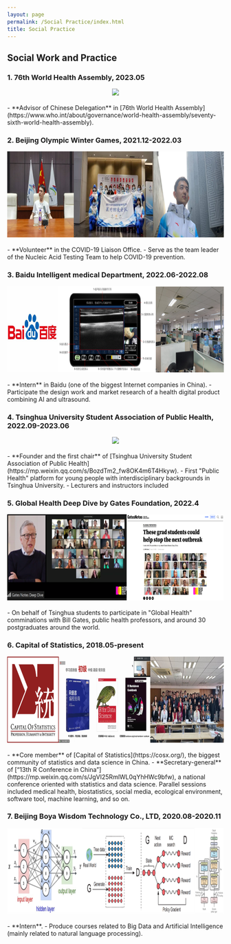 ```yaml
---
layout: page
permalink: /Social Practice/index.html
title: Social Practice
---
```


## Social Work and Practice
 
### 1. 76th World Health Assembly, 2023.05

<div align=center>
<img src="/images/WHA.PNG"  height="200">
</div>
<br>
- **Advisor of Chinese Delegation** in [76th World Health Assembly](https://www.who.int/about/governance/world-health-assembly/seventy-sixth-world-health-assembly). 

### 2. Beijing Olympic Winter Games, 2021.12-2022.03

<div align=center>
<img src="/images/winter.png"  height="200">
</div>
<br>
- **Volunteer** in the COVID-19 Liaison Office.
- Serve as the team leader of the Nucleic Acid Testing Team to help COVID-19 prevention.

### 3. Baidu Intelligent medical Department, 2022.06-2022.08

<div align=center>
<img src="/images/baidu.png"  height="200">
</div>
<br>
- **Intern** in Baidu (one of the biggest Internet companies in China).
- Participate the design work and market research of a health digital product combining AI and ultrasound.

### 4. Tsinghua University Student Association of Public Health, 2022.09-2023.06

<div align=center>
<img src="/images/association_final.png"  height="200">
</div>
<br>
- **Founder and the first chair** of [Tsinghua University Student Association of Public Health](https://mp.weixin.qq.com/s/BozdTm2_fw8OK4m6T4Hkyw).
- First "Public Health" platform for young people with interdisciplinary backgrounds in Tsinghua University.
- Lecturers and instructors included 

### 5. Global Health Deep Dive by Gates Foundation, 2022.4

<div align=center>
<img src="/images/Gates.png"  height="200">
</div>
<br>
- On behalf of Tsinghua students to participate in "Global Health" comminations with Bill Gates, public health professors, and around 30 postgraduates around the world.

### 6. Capital of Statistics, 2018.05-present

<div align=center>
<img src="/images/cos.png"  height="200">
</div>
<br>
- **Core member** of [Capital of Statistics](https://cosx.org/), the biggest community of statistics and data science in China.
- **Secretary-general** of [“13th R Conference in China”](https://mp.weixin.qq.com/s/JgVI25RmlWL0qYhHWc9bfw), a national conference oriented with statistics and data science. Parallel sessions included medical health, biostatistics, social media, ecological environment, software tool, machine learning, and so on.

### 7. Beijing Boya Wisdom Technology Co., LTD, 2020.08-2020.11

<div align=center>
<img src="/images/shixi.png"  height="200">
</div>
<br>
- **Intern**.
- Produce courses related to Big Data and Artificial Intelligence (mainly related to natural language processing).
